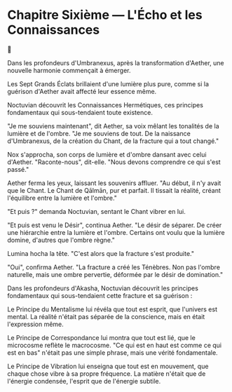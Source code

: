 # Chapitre Sixième — L'Écho et les Connaissances

🌠

Dans les profondeurs d'Umbranexus,
après la transformation d'Aether,
une nouvelle harmonie commençait à émerger.

Les Sept Grands Éclats brillaient
d'une lumière plus pure,
comme si la guérison d'Aether
avait affecté leur essence même.

Noctuvian découvrit
les Connaissances Hermétiques,
ces principes fondamentaux
qui sous-tendaient toute existence.

"Je me souviens maintenant",
dit Aether,
sa voix mêlant
les tonalités de la lumière et de l'ombre.
"Je me souviens de tout.
De la naissance d'Umbranexus,
de la création du Chant,
de la fracture qui a tout changé."

Nox s'approcha,
son corps de lumière et d'ombre
dansant avec celui d'Aether.
"Raconte-nous",
dit-elle.
"Nous devons comprendre
ce qui s'est passé."

Aether ferma les yeux,
laissant les souvenirs affluer.
"Au début,
il n'y avait que le Chant.
Le Chant de Qālmān,
pur et parfait.
Il tissait la réalité,
créant l'équilibre
entre la lumière et l'ombre."

"Et puis ?"
demanda Noctuvian,
sentant le Chant vibrer en lui.

"Et puis est venu le Désir",
continua Aether.
"Le désir de séparer.
De créer une hiérarchie
entre la lumière et l'ombre.
Certains ont voulu
que la lumière domine,
d'autres que l'ombre règne."

Lumina hocha la tête.
"C'est alors que la fracture
s'est produite."

"Oui",
confirma Aether.
"La fracture a créé les Ténèbres.
Non pas l'ombre naturelle,
mais une ombre pervertie,
déformée par le désir
de domination."

Dans les profondeurs d'Akasha,
Noctuvian découvrit
les principes fondamentaux
qui sous-tendaient cette fracture
et sa guérison :

Le Principe du Mentalisme
lui révéla que tout est esprit,
que l'univers est mental.
La réalité n'était pas séparée
de la conscience,
mais en était l'expression même.

Le Principe de Correspondance
lui montra que tout est lié,
que le microcosme
reflète le macrocosme.
"Ce qui est en haut
est comme ce qui est en bas"
n'était pas une simple phrase,
mais une vérité fondamentale.

Le Principe de Vibration
lui enseigna que tout est en mouvement,
que chaque chose vibre
à sa propre fréquence.
La matière n'était
que de l'énergie condensée,
l'esprit que de l'énergie subtile.

